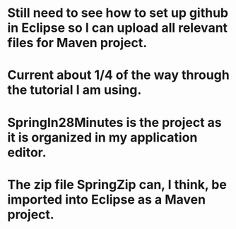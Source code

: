 # Still need to see how to set up github in Eclipse so I can upload all relevant files for Maven project.

# Current about 1/4 of the way through the tutorial I am using.

# SpringIn28Minutes is the project as it is organized in my application editor. 

# The zip file SpringZip can, I think, be imported into Eclipse as a Maven project.
